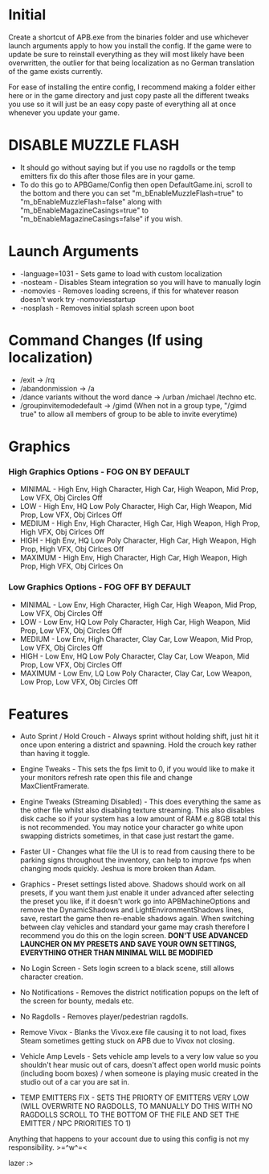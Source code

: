 # Initial

Create a shortcut of APB.exe from the binaries folder and use whichever launch arguments apply to how you install the config.
If the game were to update be sure to reinstall everything as they will most likely have been overwritten, the outlier for that being localization as no German translation of the game exists currently.

For ease of installing the entire config, I recommend making a folder either here or in the game directory and just copy paste all the different tweaks you use so it will just be an easy copy paste of everything all at once whenever you update your game.

# DISABLE MUZZLE FLASH
- It should go without saying but if you use no ragdolls or the temp emitters fix do this after those files are in your game.
- To do this go to APBGame/Config then open DefaultGame.ini, scroll to the bottom and there you can set "m_bEnableMuzzleFlash=true" to "m_bEnableMuzzleFlash=false" along with "m_bEnableMagazineCasings=true" to "m_bEnableMagazineCasings=false" if you wish. 

# Launch Arguments

- -language=1031 - Sets game to load with custom localization
- -nosteam       - Disables Steam integration so you will have to manually login
- -nomovies      - Removes loading screens, if this for whatever reason doesn't work try -nomoviesstartup
- -nosplash      - Removes initial splash screen upon boot

# Command Changes (If using localization)

- /exit -> /rq
- /abandonmission -> /a
- /dance variants without the word dance -> /urban /michael /techno etc.
- /groupinvitemodedefault -> /gimd (When not in a group type, "/gimd true" to allow all members of group to be able to invite everytime)

# Graphics
### High Graphics Options - FOG ON BY DEFAULT

- MINIMAL		- High Env, High Character, High Car, High Weapon, Mid Prop, Low VFX, Obj Circles Off
- LOW 		- High Env, HQ Low Poly Character, High Car, High Weapon, Mid Prop, Low VFX, Obj Cirlces Off
- MEDIUM 		- High Env, High Character, High Car, High Weapon, High Prop, High VFX, Obj Cirlces Off
- HIGH 		- High Env, HQ Low Poly Character, High Car, High Weapon, High Prop, High VFX, Obj Cirlces Off
- MAXIMUM 	- High Env, High Character, High Car, High Weapon, High Prop, High VFX, Obj Cirlces On

### Low Graphics Options - FOG OFF BY DEFAULT

- MINIMAL		- Low Env, High Character, High Car, High Weapon, Mid Prop, Low VFX, Obj Circles Off
- LOW 		- Low Env, HQ Low Poly Character, High Car, High Weapon, Mid Prop, Low VFX, Obj Circles Off
- MEDIUM 		- Low Env, High Character, Clay Car, Low Weapon, Mid Prop, Low VFX, Obj Circles Off
- HIGH 		- Low Env, HQ Low Poly Character, Clay Car, Low Weapon, Mid Prop, Low VFX, Obj Circles Off
- MAXIMUM 	- Low Env, LQ Low Poly Character, Clay Car, Low Weapon, Low Prop, Low VFX, Obj Circles Off


# Features

- Auto Sprint / Hold Crouch - Always sprint without holding shift, just hit it once upon entering a district and spawning. Hold the crouch key rather than having it toggle.

- Engine Tweaks - This sets the fps limit to 0, if you would like to make it your monitors refresh rate open this file and change MaxClientFramerate.

- Engine Tweaks (Streaming Disabled) - This does everything the same as the other file whilst also disabling texture streaming. This also disables disk cache so if your system has a low amount of RAM e.g 8GB total this is not recommended. You may notice your character go white upon swapping districts sometimes, in that case just restart the game.

- Faster UI - Changes what file the UI is to read from causing there to be parking signs throughout the inventory, can help to improve fps when changing mods quickly. Jeshua is more broken than Adam.

- Graphics - Preset settings listed above. Shadows should work on all presets, if you want them just enable it under advanced after selecting the preset you like, if it doesn't work go into APBMachineOptions and remove the DynamicShadows and LightEnvironmentShadows lines, save, restart the game then re-enable shadows again. When switching between clay vehicles and standard your game may crash therefore I recommend you do this on the login screen. **DON'T USE ADVANCED LAUNCHER ON MY PRESETS AND SAVE YOUR OWN SETTINGS, EVERYTHING OTHER THAN MINIMAL WILL BE MODIFIED**

- No Login Screen - Sets login screen to a black scene, still allows character creation.

- No Notifications - Removes the district notification popups on the left of the screen for bounty, medals etc.

- No Ragdolls - Removes player/pedestrian ragdolls.

- Remove Vivox - Blanks the Vivox.exe file causing it to not load, fixes Steam sometimes getting stuck on APB due to Vivox not closing.

- Vehicle Amp Levels - Sets vehicle amp levels to a very low value so you shouldn't hear music out of cars, doesn't affect open world music points (including boom boxes) / when someone is playing music created in the studio out of a car you are sat in.

- TEMP EMITTERS FIX - SETS THE PRIORTY OF EMITTERS VERY LOW (WILL OVERWRITE NO RAGDOLLS, TO MANUALLY DO THIS WITH NO RAGDOLLS SCROLL TO THE BOTTOM OF THE FILE AND SET THE EMITTER / NPC PRIORITIES TO 1)

Anything that happens to your account due to using this config is not my responsibility. >=^w^=<

lazer :>

